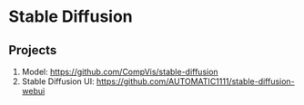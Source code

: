 # Stable Diffusion

## Projects

1. Model: <https://github.com/CompVis/stable-diffusion>
2. Stable Diffusion UI: <https://github.com/AUTOMATIC1111/stable-diffusion-webui>
